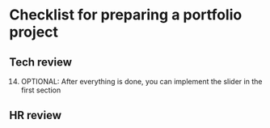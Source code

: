 
# Checklist for preparing a portfolio project

## Tech review

<!-- 1. Add favicon
2. Add a smooth scroll for the whole page (`scroll-behavior: smooth;`)
3. Logos in header and footer should be links to home page
4. Make sure when you click on logo there is no 404 error (Use `href="#"` in `anchor tag`)
5. In the PROCESS section add a hover effect to cards (for example, let them increase in size a little)
6. In the Testimonials and Our expertise section add hover effects for each review
7. All interactive elements(*links, buttons, pictures, icons*) ***should have a hover effect and cursor pointer***. User must intuitively understand that he can interact with them
8. When a user clicks on Address Google Maps is opened in a new tab (Use `target="_blank"`)
9. Make sure when you click on logo there is no 404 error (Use `href="#"` in `anchor tag`)
10. The user must have the opportunity to conveniently write 2-3 lines of text in the message input field
11. When you try to send the form there is no 405 error and the form is automatically cleared after submit and is scrolled to the top of the page or the page is reloaded
12. The form shouldn’t submit empty -->
<!-- 13. After autocomplete the form, change the [default styles](http://joxi.ru/EA4xgG8HXwL4lA). Read more about [changing autocomplete styles](https://css-tricks.com/snippets/css/change-autocomplete-styles-webkit-browsers/) -->
14. OPTIONAL: After everything is done, you can implement the slider in the first section

## HR review

<!-- 1. To make it clear to the recruiter what exactly this landing page is, it is better to give the whole web page the title “Air”
2. A landing page is implemented strictly according to the design in Figma
3. Links in the header and footer menus should lead to the corresponding blocks of the landing page
4. The speed of animations is the same throughout the landing page (for example, increasing when hovering or moving blocks when scrolling)
5. Placeholders in the forms suggest what to enter, and if there is a validation of the form, then it is clear in what format to enter the phone number
6. Make sure everything looks neat on mobile and without horizontal scrolling
7. The "Learn more" button should lead to the closest block (Our expertise)
8. The "Hire Us" button in the header menu should lead to the contact form
9. In the `Vision`, `Passion`, `Results` sections, the “Apply” button also should lead to the contact form
10. All the social icons in the footer should be clickable and open the social networks in a new tab -->

